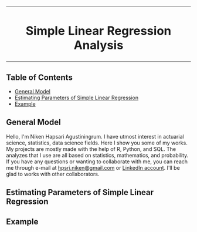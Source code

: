 <table align="center">
<tr>
<td align="center" width="9999">
  
# Simple Linear Regression Analysis

  
</td>
</tr>
</table>

## Table of Contents
  * [General Model](##general=model)
  * [Estimating Parameters of Simple Linear Regression](#estimating-parameters-of-simple-linear-regression)
  * [Example](#example)

  
## General Model

Hello, I'm Niken Hapsari Agustiningrum. I have utmost interest in actuarial science, statistics, data science fields. Here I show you some of my works. My projects are mostly made with the help of R, Python, and SQL. The analyzes that I use are all based on statistics, mathematics, and probability. If you have any questions or wanting to collaborate with me, you can reach me through e-mail at [hpsri.niken@gmail.com](mailto:hpsri.niken@gmail.com) or [LinkedIn account](https://www.linkedin.com/in/nikenhapsari/). I'll be glad to works with other collaborators.

## Estimating Parameters of Simple Linear Regression




## Example
 
<!---
nikenhpsr/nikenhpsr is a ✨ special ✨ repository because its `README.md` (this file) appears on your GitHub profile.
You can click the Preview link to take a look at your changes.
--->
